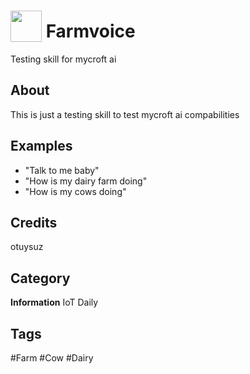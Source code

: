 # <img src="https://raw.githack.com/FortAwesome/Font-Awesome/master/svgs/solid/robot.svg" card_color="#22A7F0" width="50" height="50" style="vertical-align:bottom"/> Farmvoice
Testing skill for mycroft ai

## About
This is just a testing skill to test mycroft ai compabilities

## Examples
* "Talk to me baby"
* "How is my dairy farm doing"
* "How is my cows doing"

## Credits
otuysuz

## Category
**Information**
IoT
Daily

## Tags
#Farm
#Cow
#Dairy

